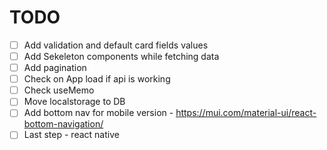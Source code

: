 # TODO

* [ ]  Add validation and default card fields values
* [ ]  Add Sekeleton components while fetching data
* [ ]  Add pagination
* [ ]  Check on App load if api is working
* [ ]  Check useMemo
* [ ]  Move localstorage to DB
* [ ]  Add bottom nav for mobile version - https://mui.com/material-ui/react-bottom-navigation/
* [ ]  Last step - react native

